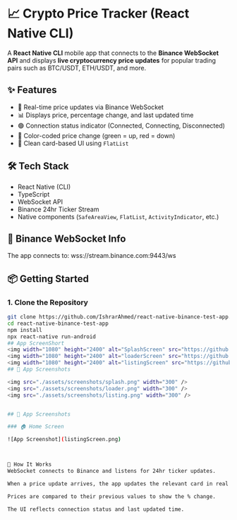 # 📈 Crypto Price Tracker (React Native CLI)

A **React Native CLI** mobile app that connects to the **Binance WebSocket API** and displays **live cryptocurrency price updates** for popular trading pairs such as BTC/USDT, ETH/USDT, and more.

## ✨ Features

- 🔄 Real-time price updates via Binance WebSocket
- 📊 Displays price, percentage change, and last updated time
- 🟢 Connection status indicator (Connected, Connecting, Disconnected)
- 🎨 Color-coded price change (green = up, red = down)
- 📱 Clean card-based UI using `FlatList`

## 🛠️ Tech Stack

- React Native (CLI)
- TypeScript
- WebSocket API
- Binance 24hr Ticker Stream
- Native components (`SafeAreaView`, `FlatList`, `ActivityIndicator`, etc.)

## 🔌 Binance WebSocket Info

The app connects to: wss://stream.binance.com:9443/ws


## 📦 Getting Started

### 1. Clone the Repository

```bash
git clone https://github.com/IshrarAhmed/react-native-binance-test-app.git
cd react-native-binance-test-app
npm install
npx react-native run-android
## App ScreenShort
<img width="1080" height="2400" alt="SplashScreen" src="https://github.com/user-attachments/assets/c65d4fb2-3f75-49bf-889b-a45de8284e2b" />
<img width="1080" height="2400" alt="loaderScreen" src="https://github.com/user-attachments/assets/0b19f9fd-1341-418b-a4ce-43a5aef9ae60" />
<img width="1080" height="2400" alt="listingScreen" src="https://github.com/user-attachments/assets/675abafa-3937-4333-bd5c-3140fed42f10" />
## 📸 App Screenshots

<img src="./assets/screenshots/splash.png" width="300" />
<img src="./assets/screenshots/loader.png" width="300" />
<img src="./assets/screenshots/listing.png" width="300" />


## 📱 App Screenshots

### 🏠 Home Screen

![App Screenshot](listingScreen.png)



🧠 How It Works
WebSocket connects to Binance and listens for 24hr ticker updates.

When a price update arrives, the app updates the relevant card in real time.

Prices are compared to their previous values to show the % change.

The UI reflects connection status and last updated time.
